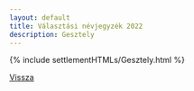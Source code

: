 ```yaml
---
layout: default
title: Választási névjegyzék 2022
description: Gesztely
---
```


{% include settlementHTMLs/Gesztely.html %}

[Vissza](../)